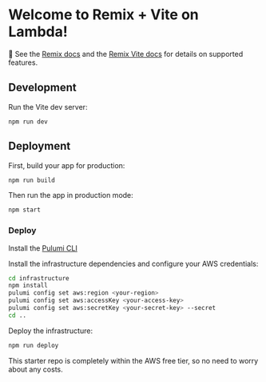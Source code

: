 # Welcome to Remix + Vite on Lambda!

📖 See the [Remix docs](https://remix.run/docs) and the [Remix Vite docs](https://remix.run/docs/en/main/guides/vite) for details on supported features.

## Development

Run the Vite dev server:

```shellscript
npm run dev
```

## Deployment

First, build your app for production:

```sh
npm run build
```

Then run the app in production mode:

```sh
npm start
```

### Deploy

Install the [Pulumi CLI](https://www.pulumi.com/docs/get-started/install/)

Install the infrastructure dependencies and configure your AWS credentials:
```sh
cd infrastructure
npm install
pulumi config set aws:region <your-region>
pulumi config set aws:accessKey <your-access-key>
pulumi config set aws:secretKey <your-secret-key> --secret
cd ..
```

Deploy the infrastructure:
```sh
npm run deploy
```

This starter repo is completely within the AWS free tier, so no need to worry about any costs.
